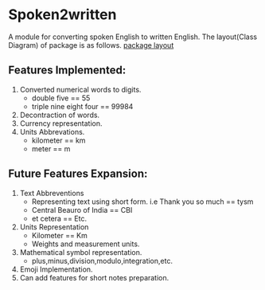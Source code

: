 # Spoken2written
A module for converting spoken English to written English. The layout(Class Diagram) of package is as follows.
[package layout](/images/layout.png)




## Features Implemented:
1. Converted numerical words to digits.
    - double five == 55
    - triple nine eight four == 99984
2. Decontraction of words.
3. Currency representation.
4. Units Abbrevations.
    - kilometer == km
    - meter == m

## Future Features Expansion:
1. Text Abbreventions
    - Representing text using short form. i.e Thank you so much == tysm
    - Central Beauro of India == CBI
    - et cetera == Etc.
2. Units Representation
    - Kilometer == Km
    - Weights and measurement units.
3. Mathematical symbol representation.
    - plus,minus,division,modulo,integration,etc.
4. Emoji Implementation.
5. Can add features for short notes preparation.
